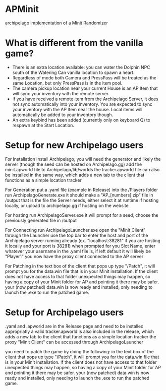 # APMinit
archipelago implementation of a Minit Randomizer

# What is different from the vanilla game?

* There is an extra location available: you can water the Dolphin NPC south of the Watering Can vanilla location to spawn a heart.
* Regardless of mode both Camera and PressPass will be treated as the same Location, but only PressPass is in the item pool.
* The camera pickup location near your current House is an AP Item that will sync your inventory with the remote server.
* If you have received a remote item from the Archipelago Server, it does not sync automatically into your inventory. You are expected to sync your inventory with the AP Item near the house. Local items will automatically be added to your inventory though.
* An extra keybind has been added (currently only on keyboard Q) to respawn at the Start Location.

# Setup for new Archipelago users

For Installation
Install Archipelago, you will need the generator and likely the server (though the seed can be hosted on Archipelago.gg)
add the minit.apworld file to Archipelago/lib/worlds
the tracker.apworld file can also be installed in the same way, which adds a new tab to the client that functions as a simple location tracker

For Generation
put a .yaml file (example in Release) into the /Players folder
run ArchipelagoGenerate.exe
it should make a "AP_[numbers].zip" file in /output
that is the file the Server needs, either select it at runtime if hosting locally, or upload to archipelago.gg if hosting on the website

For hosting
run ArchipelagoServer.exe
it will prompt for a seed, choose the previously generated file in /output

For Connecting
run ArchipelagoLauncher.exe
open the "Minit Client" through the Launcher
use the top bar to enter the host and port of the Archipelago server running already (ex. "localhost:38281" if you are hosting it locally and your port is 38281) 
when prompted for you Slot Name, enter whatever your username in the .yaml file is, if left default it will likely be "Player1"
you now have the proxy client connected to the AP server

For Patching
in the text box of the client that pops up type "/Patch", it will prompt you for the data.win file that is in your Minit installation. If the client does not have access to that folder unexpected things may happen, so having a copy of your Minit folder for AP and pointing it there may be safer.
your (now patched) data.win is now ready and installed, only needing to launch the .exe to run the patched game.

# Setup for Archipelago users

.yaml and .apworld are in the Release page and need to be installed appropriatly 
a valid tracker.apworld is also included in the release, which adds a new tab to the client that functions as a simple location tracker
the proxy "Minit Client" can be accessed through ArchipelagoLauncher

you need to patch the game by doing the following:
in the text box of the client that pops up type "/Patch", it will prompt you for the data.win file that is in your Minit installation. If the client does not have access to that folder unexpected things may happen, so having a copy of your Minit folder for AP and pointing it there may be safer.
your (now patched) data.win is now ready and installed, only needing to launch the .exe to run the patched game.

